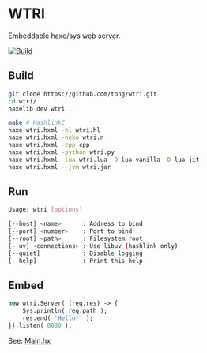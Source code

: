 WTRI
====
Embeddable haxe/sys web server.

[![Build](https://github.com/tong/wtri/actions/workflows/build.yml/badge.svg)](https://github.com/tong/wtri/actions/workflows/build.yml)

## Build

```sh
git clone https://github.com/tong/wtri.git
cd wtri/
haxelib dev wtri .

make # HashlinkC
haxe wtri.hxml -hl wtri.hl
haxe wtri.hxml -neko wtri.n
haxe wtri.hxml -cpp cpp
haxe wtri.hxml -python wtri.py
haxe wtri.hxml -lua wtri.lua -D lua-vanilla -D lua-jit
haxe wtri.hxml --jvm wtri.jar
```

## Run

```sh
Usage: wtri [options]

[--host] <name>      : Address to bind
[--port] <number>    : Port to bind
[--root] <path>      : Filesystem root
[--uv] <connections> : Use libuv (hashlink only)
[--quiet]            : Disable logging
[--help]             : Print this help
```

## Embed

```hx
new wtri.Server( (req,res) -> {
    Sys.println( req.path );
    res.end( 'Hello!' );
}).listen( 8080 );
```
See: [Main.hx](https://github.com/tong/wtri/blob/master/src/Main.hx)

